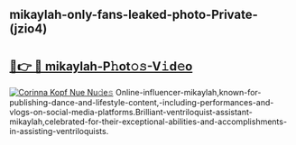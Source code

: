 ## mikaylah-only-fans​-leaked-photo​-Private-(jzio4)


# <h2><a href="https://mediaupload.pro?title=mikaylah&ref=git">🔗👉 🔴 mikaylah-P𝚑ot𝚘𝚜-V𝚒d𝚎o</a></h2>

[![Corinna Kopf Nue Nu𝚍e𝚜](https://i.imgur.com/0qMVB7G.gif)](https://mediaupload.pro?title=mikaylah&ref=git)
Online-influencer-mikaylah,known-for-publishing-dance-and-lifestyle-content,-including-performances-and-vlogs-on-social-media-platforms.Brilliant-ventriloquist-assistant-mikaylah,celebrated-for-their-exceptional-abilities-and-accomplishments-in-assisting-ventriloquists.  